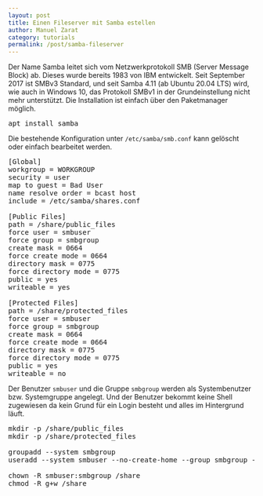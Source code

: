 ```yaml
---
layout: post
title: Einen Fileserver mit Samba estellen
author: Manuel Zarat
category: tutorials
permalink: /post/samba-fileserver
---
```


Der Name Samba leitet sich vom Netzwerkprotokoll SMB (Server Message Block) ab. Dieses wurde bereits 1983 von IBM entwickelt. Seit September 2017 ist SMBv3 Standard, und seit Samba 4.11 (ab Ubuntu 20.04 LTS) wird, wie auch in Windows 10, das Protokoll SMBv1 in der Grundeinstellung nicht mehr unterstützt. Die Installation ist einfach über den Paketmanager möglich.

<!--excerpt_separator-->

<pre>
apt install samba
</pre>

Die bestehende Konfiguration unter <code>/etc/samba/smb.conf</code> kann gelöscht oder einfach bearbeitet werden.

<pre>
[Global]
workgroup = WORKGROUP
security = user
map to guest = Bad User
name resolve order = bcast host
include = /etc/samba/shares.conf

[Public Files]
path = /share/public_files
force user = smbuser
force group = smbgroup
create mask = 0664
force create mode = 0664
directory mask = 0775
force directory mode = 0775
public = yes
writeable = yes

[Protected Files]
path = /share/protected_files
force user = smbuser
force group = smbgroup
create mask = 0664
force create mode = 0664
directory mask = 0775
force directory mode = 0775
public = yes
writeable = no
</pre>

Der Benutzer <code>smbuser</code> und die Gruppe <code>smbgroup</code> werden als Systembenutzer bzw. Systemgruppe angelegt. Und der Benutzer bekommt keine Shell zugewiesen da kein Grund für ein Login besteht und alles im Hintergrund läuft.

<pre>
mkdir -p /share/public_files
mkdir -p /share/protected_files

groupadd --system smbgroup
useradd --system smbuser --no-create-home --group smbgroup -s /bin/false

chown -R smbuser:smbgroup /share
chmod -R g+w /share
</pre>
